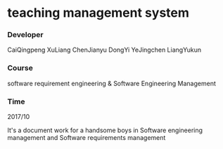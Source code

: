# teaching management system
### Developer 
  CaiQingpeng XuLiang ChenJianyu DongYi YeJingchen LiangYukun
### Course
  software requirement engineering & Software Engineering Management
### Time
  2017/10
  
It's a document work for a handsome boys in Software engineering management and Software requirements management
